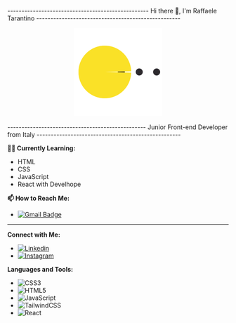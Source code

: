 -------------------------------------------------- Hi there 👋, I'm Raffaele Tarantino ---------------------------------------------------
<div align="center">
	<img src="https://raw.githubusercontent.com/Aniket965/Aniket965/master/pacman.svg?sanitize=true" width="200" height="200">
</div>


------------------------------------------------- Junior Front-end Developer from Italy ---------------------------------------------------



**🧑‍💻 Currently Learning:**
- HTML
- CSS
- JavaScript
- React with Develhope

**📫 How to Reach Me:**
- [![Gmail Badge](https://img.shields.io/badge/-raffaele11596@gmail.com-c14438?style=flat-square&logo=Gmail&logoColor=white&link=mailto:mailharshkhatri@gmail.com)](mailto:raffaele11596@gmail.com)
---

**Connect with Me:**

- [![Linkedin](https://img.shields.io/badge/-Raffaele_Tarantino-blue?style=flat&logo=Linkedin&logoColor=white)](https://www.linkedin.com/in/raffaele-tarantino-368501b2)
- [![Instagram](https://img.shields.io/badge/-Raffaele_Tarantino-c13584?style=flat&labelColor=c13584&logo=instagram&logoColor=white)](https://www.instagram.com/raffa_96t/)



**Languages and Tools:**
- ![CSS3](https://img.shields.io/badge/css3-%231572B6.svg?style=for-the-badge&logo=css3&logoColor=white)
- ![HTML5](https://img.shields.io/badge/html5-%23E34F26.svg?style=for-the-badge&logo=html5&logoColor=white)
- ![JavaScript](https://img.shields.io/badge/javascript-%23323330.svg?style=for-the-badge&logo=javascript&logoColor=%23F7DF1E)
- ![TailwindCSS](https://img.shields.io/badge/tailwindcss-%2338B2AC.svg?style=for-the-badge&logo=tailwind-css&logoColor=white)
- ![React](https://img.shields.io/badge/react-%2320232a.svg?style=for-the-badge&logo=react&logoColor=%2361DAFB)

